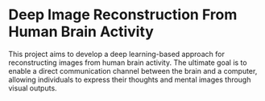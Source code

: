 # Deep Image Reconstruction From Human Brain Activity 

This project aims to develop a deep learning-based approach for reconstructing images from human brain activity. The ultimate goal is to enable a direct communication channel between the brain and a computer, allowing individuals to express their thoughts and mental images through visual outputs.

